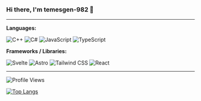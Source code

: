 ### Hi there, I'm temesgen-982 👋
---

**Languages:**  

![C++](https://img.shields.io/badge/C++-00599C?logo=cplusplus&logoColor=white)
![C#](https://img.shields.io/badge/C%23-239120?logo=c-sharp&logoColor=white)
![JavaScript](https://img.shields.io/badge/JavaScript-F7DF1E?logo=javascript&logoColor=black)
![TypeScript](https://img.shields.io/badge/TypeScript-3178C6?logo=typescript&logoColor=white)

**Frameworks / Libraries:**  

![Svelte](https://img.shields.io/badge/Svelte-FF3E00?logo=svelte&logoColor=white)
![Astro](https://img.shields.io/badge/Astro-1A1A1A?logo=astro&logoColor=white)
![Tailwind CSS](https://img.shields.io/badge/TailwindCSS-06B6D4?logo=tailwindcss&logoColor=white)
![React](https://img.shields.io/badge/React-20232A?logo=react&logoColor=61DAFB)

---

![Profile Views](https://komarev.com/ghpvc/?username=temesgen-982&style=flat-square)

[![Top Langs](https://github-readme-stats.vercel.app/api/top-langs/?username=temesgen-982&layout=compact&hide_border=true&theme=dark)](https://github.com/anuraghazra/github-readme-stats)


<!--
**temesgen-982/temesgen-982** is a ✨ special ✨ repository because its `README.md` (this file) appears on your GitHub profile.
-->
